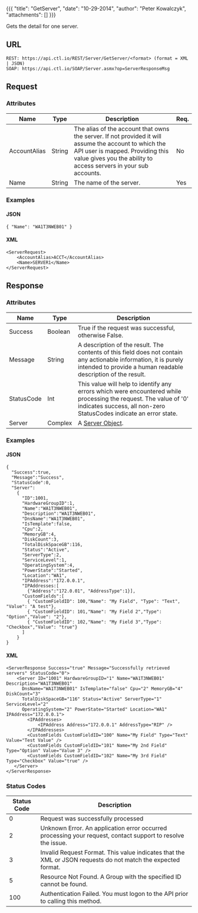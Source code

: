 {{{
  "title": "GetServer",
  "date": "10-29-2014",
  "author": "Peter Kowalczyk",
  "attachments": []
}}}

Gets the detail for one server.

## URL

    REST: https://api.ctl.io/REST/Server/GetServer/<format> (format = XML | JSON)
    SOAP: https://api.ctl.io/SOAP/Server.asmx?op=ServerResponseMsg

## Request

### Attributes

| Name | Type | Description | Req. |
| --- | --- | --- | --- |
| AccountAlias | String | The alias of the account that owns the server. If not provided it will assume the account to which the API user is mapped. Providing this value gives you the ability to access servers in your sub accounts. | No |
| Name | String | The name of the server. | Yes |

### Examples

#### JSON

    { "Name": "WA1T3NWEB01" }

#### XML

    <ServerRequest>
        <AccountAlias>ACCT</AccountAlias>
        <Name>SERVER1</Name>
    </ServerRequest>

## Response

### Attributes

| Name | Type | Description |
| --- | --- | --- |
| Success | Boolean | True if the request was successful, otherwise False. |
| Message | String | A description of the result. The contents of this field does not contain any actionable information, it is purely intended to provide a human readable description of the result. |
| StatusCode | Int | This value will help to identify any errors which were encountered while processing the request. The value of '0' indicates success, all non-zero StatusCodes indicate an error state. |
| Server | Complex | A [Server Object](server-object.md). |

### Examples

#### JSON

    {
      "Success":true,
      "Message":"Success",
      "StatusCode":0,
      "Server":
        {
          "ID":1001,
          "HardwareGroupID":1,
          "Name":"WA1T3NWEB01",
          "Description":"WA1T3NWEB01",
          "DnsName":"WA1T3NWEB01",
          "IsTemplate":false,
          "Cpu":2,
          "MemoryGB":4,
          "DiskCount":3,
          "TotalDiskSpaceGB":116,
          "Status":"Active",
          "ServerType":2,
          "ServiceLevel":1,
          "OperatingSystem":4,
          "PowerState":"Started",
          "Location":"WA1",
          "IPAddress":"172.0.0.1",
          "IPAddresses:[
            {"Address":"172.0.01", "AddressType":1}],
          "CustomFields":[
            { "CustomFieldID": 100,"Name": "My Field", "Type": "Text", "Value": "A test"},
            { "CustomFieldID": 101,"Name": "My Field 2","Type": "Option","Value": "2"},
            { "CustomFieldID": 102,"Name": "My Field 3","Type": "Checkbox","Value": "true"}
          ]
        }
    }

#### XML

    <ServerResponse Success="true" Message="Successfully retrieved servers" StatusCode="0">
        <Server ID="1001" HardwareGroupID="1" Name="WA1T3NWEB01" Description="WA1T3NWEB01"
          DnsName="WA1T3NWEB01" IsTemplate="false" Cpu="2" MemoryGB="4" DiskCount="3"
          TotalDiskSpaceGB="116" Status="Active" ServerType="1" ServiceLevel="2"
          OperatingSystem="2" PowerState="Started" Location="WA1" IPAddress="172.0.0.1">
            <IPAddresses>
                <IPAddress Address="172.0.0.1" AddressType="RIP" />
            </IPAddresses>
            <CustomFields CustomFieldID="100" Name="My Field" Type="Text" Value="Test Value" />
            <CustomFields CustomFieldID="101" Name="My 2nd Field" Type="Option" Value="Value 3" />
            <CustomFields CustomFieldID="102" Name="My 3rd Field" Type="Checkbox" Value="true" />
       </Server>
    </ServerResponse>

### Status Codes

| Status Code | Description |
| --- | --- |
| 0 | Request was successfully processed |
| 2 | Unknown Error.  An application error occurred processing your request, contact support to resolve the issue. |
| 3 | Invalid Request Format. This value indicates that the XML or JSON requests do not match the expected format. |
| 5 | Resource Not Found.  A Group with the specified ID cannot be found. |
| 100 | Authentication Failed.  You must logon to the API prior to calling this method. |
